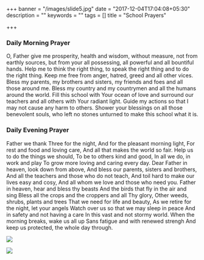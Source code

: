 +++
banner = "/images/slide5.jpg"
date = "2017-12-04T17:04:08+05:30"
description = ""
keywords = ""
tags = []
title = "School Prayers"

+++
### Daily Morning Prayer

O, Father give me prosperity, health and wisdom, without measure, not from
earthly sources, but from your all possessing, all powerful and all bountiful
hands. Help me to think the right thing, to speak the right
thing and to do the right thing.
Keep me free from anger, hatred, greed and all other vices. Bless my parents,
my brothers and sisters, my friends and foes and all those around me.
Bless my country and my countrymen and all the humans around the world.
Fill this school with Your ocean of love and surround our teachers and all
others with Your radiant light. Guide my actions so that I may not
cause any harm to others.
Shower your blessings on all those benevolent souls, who left no stones
unturned to make this school what it is.

### Daily Evening Prayer

Father we thank Three for the night,
And for the pleasant morning light,
For rest and food and loving care,
And all that makes the world so fair.
Help us to do the things we should,
To be to others kind and good,
In all we do, in work and play
To grow more loving and caring every day.
Dear Father in heaven, look down from above,
And bless our parents, sisters and brothers,
And all the teachers and those who do not teach,
And toil hard to make our lives easy and cosy,
And all whom we love and those who need you.
Father in heaven, hear and bless thy beasts
And the birds that fly in the air and sing
Bless all the crops and the croppers and all Thy glory,
Other weeds, shrubs, plants and trees
That we need for life and beauty,
As we retire for the night, let your angels
Watch over us so that we may sleep in peace
And in safety and not having a care
In this vast and not stormy world.
When the morning breaks, wake us all up
Sans fatigue and with renewed strengh
And keep us protected, the whole day through.

![](/madhusthali/uploads/2017/12/19/prayer2.png)

![](/madhusthali/uploads/2017/12/19/prayer.png)